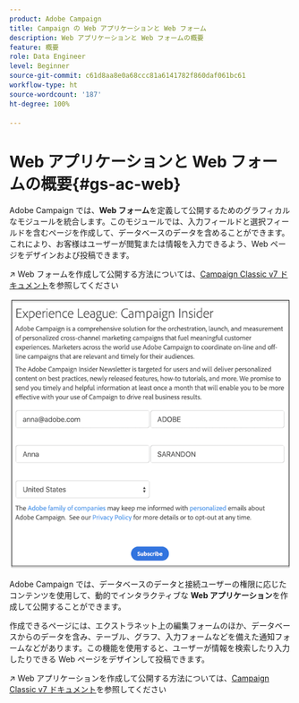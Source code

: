 ```yaml
---
product: Adobe Campaign
title: Campaign の Web アプリケーションと Web フォーム
description: Web アプリケーションと Web フォームの概要
feature: 概要
role: Data Engineer
level: Beginner
source-git-commit: c61d8aa8e0a68ccc81a6141782f860daf061bc61
workflow-type: ht
source-wordcount: '187'
ht-degree: 100%

---
```


# Web アプリケーションと Web フォームの概要{#gs-ac-web}

Adobe Campaign では、**Web フォーム**&#x200B;を定義して公開するためのグラフィカルなモジュールを統合します。このモジュールでは、入力フィールドと選択フィールドを含むページを作成して、データベースのデータを含めることができます。これにより、お客様はユーザーが閲覧または情報を入力できるよう、Web ページをデザインおよび投稿できます。

↗️ Web フォームを作成して公開する方法については、[Campaign Classic v7 ドキュメント](https://experienceleague.adobe.com/docs/campaign-classic/using/designing-content/web-forms/about-web-forms.html?lang=ja#designing-content)を参照してください

![](assets/sample.png)

Adobe Campaign では、データベースのデータと接続ユーザーの権限に応じたコンテンツを使用して、動的でインタラクティブな **Web アプリケーション**&#x200B;を作成して公開することができます。

作成できるページには、エクストラネット上の編集フォームのほか、データベースからのデータを含み、テーブル、グラフ、入力フォームなどを備えた通知フォームなどがあります。この機能を使用すると、ユーザーが情報を検索したり入力したりできる Web ページをデザインして投稿できます。

↗️ Web アプリケーションを作成して公開する方法については、[Campaign Classic v7 ドキュメント](https://experienceleague.adobe.com/docs/campaign-classic/using/designing-content/web-applications/about-web-applications.html?lang=ja#designing-content)を参照してください
